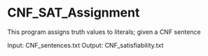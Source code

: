 # CNF_SAT_Assignment
This program assigns truth values to literals; given a CNF sentence

Input: CNF_sentences.txt
Output: CNF_satisfiability.txt
